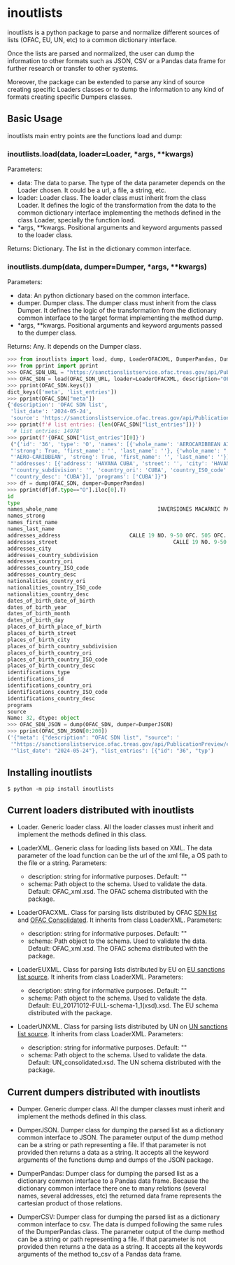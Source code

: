 # inoutlists

inoutlists is a python package to parse and normalize different sources of lists (OFAC, EU, UN, etc) to a common dictionary interface. 

Once the lists are parsed and normalized, the user can dump the information to other formats such as JSON, CSV or a Pandas data frame for further research or transfer to other systems. 

Moreover, the package can be extended to parse any kind of source creating specific Loaders classes or to dump the information to any kind of formats creating specific Dumpers classes. 

## Basic Usage

inoutlists main entry points are the functions load and dump:

### inoutlists.load(data, loader=Loader, *args, **kwargs)

Parameters:

- data: The data to parse. The type of the data parameter depends on the Loader chosen. It could be a url, a file, a string, etc.
- loader: Loader class. The loader class must inherit from the class Loader. It defines the logic of the transformation from the data to the common dictionary interface implementing the methods defined in the class Loader, specially the function load.
- *args, **kwargs. Positional arguments and keyword arguments passed to the loader class.

Returns: Dictionary. The list in the dictionary common interface.

### inoutlists.dump(data, dumper=Dumper, *args, **kwargs)

Parameters:

- data: An python dictionary based on the common interface.
- dumper. Dumper class. The dumper class must inherit from the class Dumper. It defines the logic of the transformation from the dictionary common interface to the target format implementing the method dump.
- *args, **kwargs. Positional arguments and keyword arguments passed to the dumper class.

Returns: Any. It depends on the Dumper class.

```python
>>> from inoutlists import load, dump, LoaderOFACXML, DumperPandas, DumperJSON
>>> from pprint import pprint 
>>> OFAC_SDN_URL = "https://sanctionslistservice.ofac.treas.gov/api/PublicationPreview/exports/SDN.XML"
>>> OFAC_SDN = load(OFAC_SDN_URL, loader=LoaderOFACXML, description="OFAC SDN list")
>>> pprint(OFAC_SDN.keys())
dict_keys(['meta', 'list_entries'])
>>> pprint(OFAC_SDN["meta"])
{'description': 'OFAC SDN list',
 'list_date': '2024-05-24',
 'source': 'https://sanctionslistservice.ofac.treas.gov/api/PublicationPreview/exports/SDN.XML'}
>>> pprint(f'# list entries: {len(OFAC_SDN["list_entries"])}')
 '# list entries: 14978'
>>> pprint(f'{OFAC_SDN["list_entries"][0]}')
 ("{'id': '36', 'type': 'O', 'names': [{'whole_name': 'AEROCARIBBEAN AIRLINES', "
 "'strong': True, 'first_name': '', 'last_name': ''}, {'whole_name': "
 "'AERO-CARIBBEAN', 'strong': True, 'first_name': '', 'last_name': ''}], "
 "'addresses': [{'address': 'HAVANA CUBA', 'street': '', 'city': 'HAVANA', "
 "'country_subdivision': '', 'country_ori': 'CUBA', 'country_ISO_code': 'CU', "
 "'country_desc': 'CUBA'}], 'programs': ['CUBA']}")
>>> df = dump(OFAC_SDN, dumper=DumperPandas)
>>> pprint(df[df.type=="O"].iloc[0].T)
id                                                                                 10001
type                                                                                   O
names_whole_name                                INVERSIONES MACARNIC PATINO Y CIA S.C.S.
names_strong                                                                        True
names_first_name                                                                        
names_last_name                                                                         
addresses_address                      CALLE 19 NO. 9-50 OFC. 505 OFC. 505 PEREIRA RI...
addresses_street                                     CALLE 19 NO. 9-50 OFC. 505 OFC. 505
addresses_city                                                                   PEREIRA
addresses_country_subdivision                                                  RISARALDA
addresses_country_ori                                                           COLOMBIA
addresses_country_ISO_code                                                            CO
addresses_country_desc                                                          COLOMBIA
nationalities_country_ori                                                            NaN
nationalities_country_ISO_code                                                       NaN
nationalities_country_desc                                                           NaN
dates_of_birth_date_of_birth                                                         NaN
dates_of_birth_year                                                                  NaN
dates_of_birth_month                                                                 NaN
dates_of_birth_day                                                                   NaN
places_of_birth_place_of_birth                                                       NaN
places_of_birth_street                                                               NaN
places_of_birth_city                                                                 NaN
places_of_birth_country_subdivision                                                  NaN
places_of_birth_country_ori                                                          NaN
places_of_birth_country_ISO_code                                                     NaN
places_of_birth_country_desc                                                         NaN
identifications_type                                                               NIT #
identifications_id                                                           816005011-4
identifications_country_ori                                                     COLOMBIA
identifications_country_ISO_code                                                      CO
identifications_country_desc                                                    COLOMBIA
programs                                                                            SDNT
source                                                                          OFAC SDN
Name: 32, dtype: object
>>> OFAC_SDN_JSON = dump(OFAC_SDN, dumper=DumperJSON)
>>> pprint(OFAC_SDN_JSON[0:200])
('{"meta": {"description": "OFAC SDN list", "source": '
 '"https://sanctionslistservice.ofac.treas.gov/api/PublicationPreview/exports/SDN.XML", '
 '"list_date": "2024-05-24"}, "list_entries": [{"id": "36", "typ')
```

## Installing inoutlists

```console
$ python -m pip install inoutlists
```

## Current loaders distributed with inoutlists

- Loader. Generic loader class. All the loader classes must inherit and implement the methods defined in this class.

- LoaderXML. Generic class for loading lists based on XML. The data parameter of the load function can be the url of the xml file, a OS path to the file or a string. Parameters:
    - description: string for informative purposes. Default: ""
    - schema: Path object to the schema. Used to validate the data. Default: OFAC_xml.xsd. The OFAC schema distributed with the package.

- LoaderOFACXML. Class for parsing lists distributed by OFAC [SDN list](https://sanctionslistservice.ofac.treas.gov/api/PublicationPreview/exports/SDN.XML) and [OFAC Consolidated](https://sanctionslistservice.ofac.treas.gov/api/PublicationPreview/exports/CONSOLIDATED.XML). It inherits from class LoaderXML. Parameters:
    - description: string for informative purposes. Default: ""
    - schema: Path object to the schema. Used to validate the data. Default: OFAC_xml.xsd. The OFAC schema distributed with the package.

- LoaderEUXML. Class for parsing lists distributed by EU on [EU sanctions list source](https://webgate.ec.europa.eu/fsd/fsf/public/files/xmlFullSanctionsList_1_1/content?token=dG9rZW4tMjAxNw). It inherits from class LoaderXML. Parameters:
    - description: string for informative purposes. Default: ""
    - schema: Path object to the schema. Used to validate the data. Default: EU_20171012-FULL-schema-1_1(xsd).xsd. The EU schema distributed with the package.

- LoaderUNXML. Class for parsing lists distributed by UN on [UN sanctions list source](https://scsanctions.un.org/resources/xml/en/consolidated.xml). It inherits from class LoaderXML. Parameters:
    - description: string for informative purposes. Default: ""
    - schema: Path object to the schema. Used to validate the data. Default: UN_consolidated.xsd. The UN schema distributed with the package.


## Current dumpers distributed with inoutlists

- Dumper. Generic dumper class. All the dumper classes must inherit and implement the methods defined in this class.

- DumperJSON. Dumper class for dumping the parsed list as a dictionary common interface to JSON. The parameter output of the dump method can be a string or path representing a file. If that parameter is not provided then returns a data as a string. It accepts all the keyword arguments of the functions dump and dumps of the JSON package.

- DumperPandas: Dumper class for dumping the parsed list as a dictionary common interface to a Pandas data frame. Because the dictionary common interface there one to many relations (several names, several addresses, etc) the returned data frame represents the cartesian product of those relations. 

- DumperCSV: Dumper class for dumping the parsed list as a dictionary common interface to csv. The data is dumped following the same rules of the DumperPandas class. The parameter output of the dump method can be a string or path representing a file. If that parameter is not provided then returns a the data as a string. It accepts all the keywords arguments of the method to_csv of a Pandas data frame.
